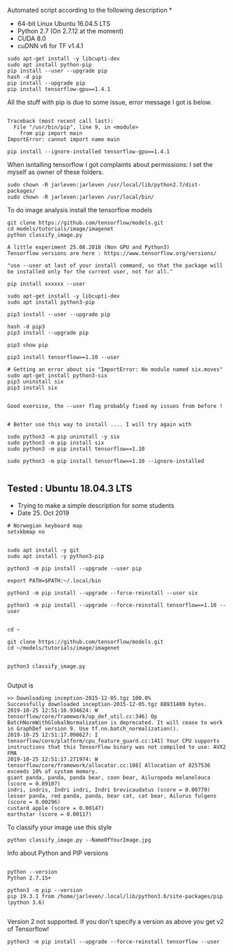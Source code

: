 Automated script according to the following description
 * 
 
 
 * 64-bit Linux Ubuntu 16.04.5 LTS
 * Python 2.7 (On 2.7.12 at the moment)
 * CUDA 8.0 
 * cuDNN v6 for TF v1.4.1


```
sudo apt-get install -y libcupti-dev
sudo apt install python-pip
pip install --user --upgrade pip
hash -d pip
pip install --upgrade pip
pip install tensorflow-gpu==1.4.1
```


All the stuff with pip is due to some issue, error message I got is below.
```

Traceback (most recent call last):
  File "/usr/bin/pip", line 9, in <module>
    from pip import main
ImportError: cannot import name main

pip install --ignore-installed tensorflow-gpu==1.4.1
```

When isntalling tensorflow I got complaints about permissions:
I set the myself as owner of these folders.
```
sudo chown -R jarleven:jarleven /usr/local/lib/python2.7/dist-packages/
sudo chown -R jarleven:jarleven /usr/local/bin/
```

To do image analysis install the tensorflow models
```
git clone https://github.com/tensorflow/models.git
cd models/tutorials/image/imagenet
python classify_image.py
```


```
A little experiment 25.08.2018 (Non GPU and Python3)
Tensorflow versions are here : https://www.tensorflow.org/versions/

"use --user at last of your install command, so that the package will be installed only for the current user, not for all."

pip install xxxxxx --user

sudo apt-get install -y libcupti-dev
sudo apt install python3-pip

pip3 install --user --upgrade pip

hash -d pip3
pip3 install --upgrade pip

pip3 show pip

pip3 install tensorflow==1.10 --user

# Getting an error about six "ImportError: No module named six.moves"
sudo apt-get install python3-six
pip3 uninstall six
pip3 install six


Good exersise, the --user flag probably fixed my issues from before !


# Better use this way to install .... I will try again with 

sudo python3 -m pip uninstall -y six
sudo python3 -m pip install six
sudo python3 -m pip install tensorflow==1.10

sudo python3 -m pip install tensorflow==1.10 --ignore-installed


```

## Tested : Ubuntu 18.04.3 LTS
* Trying to make a simple description for some students
* Date 25. Oct 2019

```
# Norwegian keyboard map
setxkbmap no


sudo apt install -y git
sudo apt install -y python3-pip

python3 -m pip install --upgrade --user pip 

export PATH=$PATH:~/.local/bin

python3 -m pip install --upgrade --force-reinstall --user six

python3 -m pip install --upgrade --force-reinstall tensorflow==1.10 --user


cd ~

git clone https://github.com/tensorflow/models.git
cd ~/models/tutorials/image/imagenet


python3 classify_image.py


```

Output is 
```
>> Downloading inception-2015-12-05.tgz 100.0%
Successfully downloaded inception-2015-12-05.tgz 88931400 bytes.
2019-10-25 12:51:16.934624: W tensorflow/core/framework/op_def_util.cc:346] Op BatchNormWithGlobalNormalization is deprecated. It will cease to work in GraphDef version 9. Use tf.nn.batch_normalization().
2019-10-25 12:51:17.098627: I tensorflow/core/platform/cpu_feature_guard.cc:141] Your CPU supports instructions that this TensorFlow binary was not compiled to use: AVX2 FMA
2019-10-25 12:51:17.271974: W tensorflow/core/framework/allocator.cc:108] Allocation of 8257536 exceeds 10% of system memory.
giant panda, panda, panda bear, coon bear, Ailuropoda melanoleuca (score = 0.89107)
indri, indris, Indri indri, Indri brevicaudatus (score = 0.00779)
lesser panda, red panda, panda, bear cat, cat bear, Ailurus fulgens (score = 0.00296)
custard apple (score = 0.00147)
earthstar (score = 0.00117)
```

To classify your image use this style
```
python classify_image.py --NameOfYourImage.jpg
```

Info about Python and PIP versions
```

python --version
Python 2.7.15+

python3 -m pip --version
pip 19.3.1 from /home/jarleven/.local/lib/python3.6/site-packages/pip (python 3.6)


```



 Version 2 not supported. If you don't specify a version as above you get v2 of Tensorflow!
```
python3 -m pip install --upgrade --force-reinstall tensorflow --user
```








